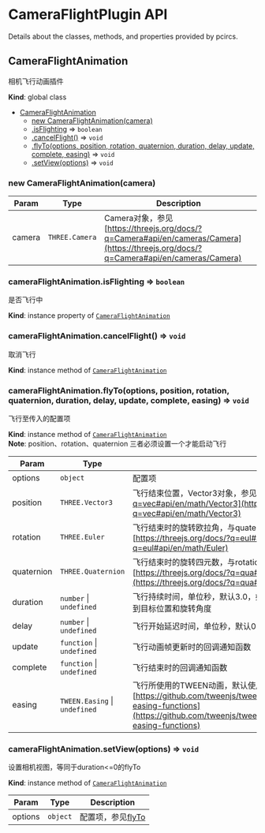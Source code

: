 # CameraFlightPlugin API

Details about the classes, methods, and properties provided by pcircs.

<!--- API BEGIN --->

<a name="CameraFlightAnimation"></a>

## CameraFlightAnimation
相机飞行动画插件

**Kind**: global class  

* [CameraFlightAnimation](#CameraFlightAnimation)
    * [new CameraFlightAnimation(camera)](#new_CameraFlightAnimation_new)
    * [.isFlighting](#CameraFlightAnimation+isFlighting) ⇒ <code>boolean</code>
    * [.cancelFlight()](#CameraFlightAnimation+cancelFlight) ⇒ <code>void</code>
    * [.flyTo(options, position, rotation, quaternion, duration, delay, update, complete, easing)](#CameraFlightAnimation+flyTo) ⇒ <code>void</code>
    * [.setView(options)](#CameraFlightAnimation+setView) ⇒ <code>void</code>

<a name="new_CameraFlightAnimation_new"></a>

### new CameraFlightAnimation(camera)

| Param | Type | Description |
| --- | --- | --- |
| camera | <code>THREE.Camera</code> | Camera对象，参见[https://threejs.org/docs/?q=Camera#api/en/cameras/Camera](https://threejs.org/docs/?q=Camera#api/en/cameras/Camera) |

<a name="CameraFlightAnimation+isFlighting"></a>

### cameraFlightAnimation.isFlighting ⇒ <code>boolean</code>
是否飞行中

**Kind**: instance property of [<code>CameraFlightAnimation</code>](#CameraFlightAnimation)  
<a name="CameraFlightAnimation+cancelFlight"></a>

### cameraFlightAnimation.cancelFlight() ⇒ <code>void</code>
取消飞行

**Kind**: instance method of [<code>CameraFlightAnimation</code>](#CameraFlightAnimation)  
<a name="CameraFlightAnimation+flyTo"></a>

### cameraFlightAnimation.flyTo(options, position, rotation, quaternion, duration, delay, update, complete, easing) ⇒ <code>void</code>
飞行至传入的配置项

**Kind**: instance method of [<code>CameraFlightAnimation</code>](#CameraFlightAnimation)  
**Note**: position、rotation、quaternion 三者必须设置一个才能启动飞行  

| Param | Type | Description |
| --- | --- | --- |
| options | <code>object</code> | 配置项 |
| position | <code>THREE.Vector3</code> | 飞行结束位置，Vector3对象，参见[https://threejs.org/docs/?q=vec#api/en/math/Vector3](https://threejs.org/docs/?q=vec#api/en/math/Vector3) |
| rotation | <code>THREE.Euler</code> | 飞行结束时的旋转欧拉角，与quaternion二选一，Euler对象，参见[https://threejs.org/docs/?q=eul#api/en/math/Euler](https://threejs.org/docs/?q=eul#api/en/math/Euler) |
| quaternion | <code>THREE.Quaternion</code> | 飞行结束时的旋转四元数，与rotation二选一，Quaternion对象，参见[https://threejs.org/docs/?q=qua#api/en/math/Quaternion](https://threejs.org/docs/?q=qua#api/en/math/Quaternion) |
| duration | <code>number</code> \| <code>undefined</code> | 飞行持续时间，单位秒，默认3.0，如果值小于或等于0，则会跳过飞行动画，直接去到目标位置和旋转角度 |
| delay | <code>number</code> \| <code>undefined</code> | 飞行开始延迟时间，单位秒，默认0.0 |
| update | <code>function</code> \| <code>undefined</code> | 飞行动画帧更新时的回调通知函数 |
| complete | <code>function</code> \| <code>undefined</code> | 飞行结束时的回调通知函数 |
| easing | <code>TWEEN.Easing</code> \| <code>undefined</code> | 飞行所使用的TWEEN动画，默认使用TWEEN.Easing.Linear.None，参见[https://github.com/tweenjs/tween.js/blob/main/docs/user_guide.md#available-easing-functions](https://github.com/tweenjs/tween.js/blob/main/docs/user_guide.md#available-easing-functions) |

<a name="CameraFlightAnimation+setView"></a>

### cameraFlightAnimation.setView(options) ⇒ <code>void</code>
设置相机视图，等同于duration<=0的flyTo

**Kind**: instance method of [<code>CameraFlightAnimation</code>](#CameraFlightAnimation)  

| Param | Type | Description |
| --- | --- | --- |
| options | <code>object</code> | 配置项，参见[flyTo](flyTo) |

<!--- API END --->
